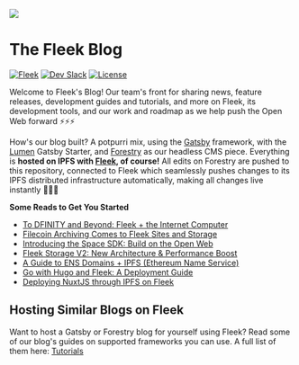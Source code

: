 ![](https://storageapi.fleek.co/fleek-team-bucket/Blog%20Inline/blog.png)

# The Fleek Blog
[![Fleek](https://img.shields.io/badge/Made%20by-Fleek-blue)](https://fleek.co/)
[![Dev Slack](https://img.shields.io/badge/Dev%20Slack-Channel-blue)](https://slack.fleek.co/)
[![License](https://img.shields.io/badge/License-MIT-green)](https://github.com/FleekHQ/space-sdk/blob/master/LICENSE)

Welcome to Fleek's Blog! Our team's front for sharing news, feature releases, development guides and tutorials, and more on Fleek, its development tools, and our work and roadmap as we help push the Open Web forward ⚡⚡⚡

How's our blog built? A potpurri mix, using the [Gatsby](https://github.com/gatsbyjs/gatsby) framework, with the [Lumen](https://github.com/alxshelepenok/gatsby-starter-lumen) Gatsby Starter, and [Forestry](https://forestry.io/) as our headless CMS piece. Everything is **hosted on IPFS with [Fleek](https://fleek.co/), of course!** All edits on Forestry are pushed to this repository, connected to Fleek which seamlessly pushes changes to its IPFS distributed infrastructure automatically, making all changes live instantly 🚀🚀🚀

**Some Reads to Get You Started**
- [To DFINITY and Beyond: Fleek + the Internet Computer](https://blog.fleek.co/posts/to-dfinity-and-beyond-dfinity-frontend-hosting)
- [Filecoin Archiving Comes to Fleek Sites and Storage](https://blog.fleek.co/posts/filecoin-archiving-backup-fleek-sites-and-storage)
- [Introducing the Space SDK: Build on the Open Web](https://blog.fleek.co/posts/introducing-space-sdk-release)
- [Fleek Storage V2: New Architecture & Performance Boost](https://blog.fleek.co/posts/fleek-storage-is-out-of-beta-v2-release)
- [A Guide to ENS Domains + IPFS (Ethereum Name Service)](https://blog.fleek.co/posts/guide-ens-domains-ipfs-ethereum-name-service)
- [Go with Hugo and Fleek: A Deployment Guide](https://blog.fleek.co/posts/go-with-hugo-and-fleek)
- [Deploying NuxtJS through IPFS on Fleek](https://blog.fleek.co/posts/Deploying-nuxtJS-through-IPFS-on-Fleek)

## Hosting Similar Blogs on Fleek
Want to host a Gatsby or Forestry blog for yourself using Fleek? Read some of our blog's guides on supported frameworks you can use. A full list of them here: [Tutorials](https://docs.fleek.co/tutorials/hosting/)


